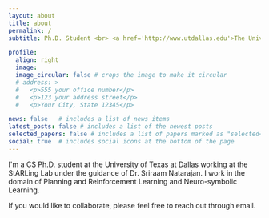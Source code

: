 ```yaml
---
layout: about
title: about
permalink: /
subtitle: Ph.D. Student <br> <a href='http://www.utdallas.edu'>The University of Texas at Dallas</a>

profile:
  align: right
  image: 
  image_circular: false # crops the image to make it circular
  # address: >
  #   <p>555 your office number</p>
  #   <p>123 your address street</p>
  #   <p>Your City, State 12345</p>

news: false   # includes a list of news items
latest_posts: false # includes a list of the newest posts
selected_papers: false # includes a list of papers marked as "selected={true}"
social: true  # includes social icons at the bottom of the page
---
```


I'm a CS Ph.D. student at the University of Texas at Dallas working at the StARLing Lab under the guidance of Dr. Sriraam Natarajan. I work in the domain of Planning and Reinforcement Learning and Neuro-symbolic Learning. 

If you would like to collaborate, please feel free to reach out through email.






<br>
<br>
<br>
<br>
<br>
<br>
<br>
<br>
<br>
<br>
<br>
<br>
<br>
<br>
<br>



